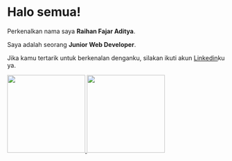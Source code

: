 # Halo semua! 

Perkenalkan nama saya **Raihan Fajar Aditya**.

Saya adalah seorang **Junior Web Developer**.

Jika kamu tertarik untuk berkenalan denganku, silakan ikuti akun [Linkedin](https://www.linkedin.com/in/raihan-fajar-aditya-752287228/)ku ya.

<p align="left">
<a href="https://github.com/gilangadhan">
  <img height="180em" src="https://github-readme-stats-eight-theta.vercel.app/api?username=rfadityas&show_icons=true&theme=algolia&include_all_commits=true&count_private=true"/>
  <img height="180em" src="https://github-readme-stats-eight-theta.vercel.app/api/top-langs/?username=rfadityas&layout=compact&langs_count=8&theme=algolia"/>
</a>
</p>
